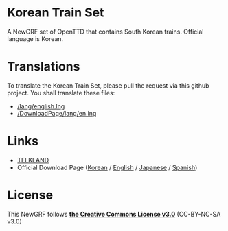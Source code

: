 # Korean Train Set
A NewGRF set of OpenTTD that contains South Korean trains.
Official language is Korean.

# Translations
To translate the Korean Train Set, please pull the request via this github project.
You shall translate these files:
- [/lang/english.lng](https://github.com/KoreanGRF/KoreanTrainSet/blob/master/lang/english.lng)
- [/DownloadPage/lang/en.lng](https://github.com/KoreanGRF/KoreanTrainSet/blob/master/DownloadPage/lang/en.lng)

# Links
- [TELKLAND](http://telk.kr)
- Official Download Page ([Korean](http://telk.kr/ottd/newgrf/ko_train_set/?lang=kr) / [English](http://telk.kr/ottd/newgrf/ko_train_set/?lang=en) / [Japanese](http://telk.kr/ottd/newgrf/ko_train_set/?lang=jp) / [Spanish](http://telk.kr/ottd/newgrf/ko_train_set/?lang=es))

# License
This NewGRF follows **[the Creative Commons License v3.0](https://creativecommons.org/licenses/by-nc-sa/3.0/)** (CC-BY-NC-SA v3.0)
